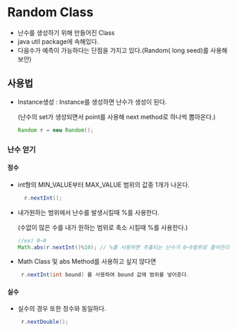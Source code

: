 
Random Class
====
 - 난수를 생성하기 위해 만들어진 Class
 - java util package에 속해있다.
 - 다음수가 예측이 가능하다는 단점을 가지고 있다.(Random( long seed)를 사용해 보안)

## 사용법

- Instance생성 : Instance를 생성하면 난수가 생성이 된다.

  (난수의 set가 생성되면서 point를 사용해 next method로 하나씩 뽑아온다.)


  ```java
  Random r = new Random();
  ```

### 난수 얻기

#### 정수 

  - int형의 MIN_VALUE부터 MAX_VALUE 범위의 값중 1개가 나온다.

    ```java
      r.nextInt();
    ```

  -  내가원하는 범위에서 난수를 발생시킬때 %를 사용한다.

     (수없이 많은 수를 내가 원하는 범위로 축소 시킬때 %를 사용한다.)

      ```java
      //ex) 0~9
      Math.abs(r.nextInt()%10); // %를 사용하면 추출되는 난수가 0~9범위로 줄어든다.
      ```

  - Math Class 및 abs Method를 사용하고 싶지 않다면 

     ```java
      r.nextInt(int bound) 를 사용하여 bound 값에 범위를 넣어준다.
      ```

#### 실수 
  - 실수의 경우 또한 정수와 동일하다.
     ```java
      r.nextDouble(); 
      ```